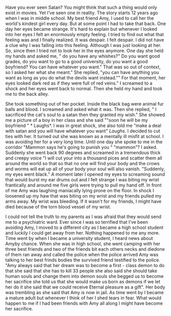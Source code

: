 Have you ever seen Satan? You might think that such a thing would only exist in movies. Yet I've seen one in reality. The story starts 12 years ago when I was in middle school. My best friend Amy, I used to call her the world's kindest girl every day.   But at some point I had to take that back. One day her eyes became strange. It's hard to explain but whenever I looked into her eyes I felt an enormously empty feeling. I tried to find out what that feeling was and I finally realized. It was despair. I felt despair.  I did not have a clue why I was falling into this feeling. Although I was just looking at her. So, since then I tried not to look her in the eyes anymore. One day she held my hands and asked me, " do you have any whishes?" Do you want good grades, do you want to go to a good university, do you want a good boyfriend? You can have whatever you want." That was so out of context, so I asked her what she meant." She replied, "you can have anything you want as long as you do what the devils want instead."" For that moment, her eyes looked dark red as if they were full of red veins." I screamed to a shock and her eyes went back to normal. Then she held my hand and took me to the back alley.  

She took something out of her pocket. Inside the black bag were animal fur balls and blood. I screamed and asked what it was.  Then she replied, " I sacrificed the cat's soul to a satan then they granted my wish." She showed me a picture of a boy in her class and she said ""soon he will be my boyfriend " * Laughs*.  I was in great shock, she also told me "make a deal with satan and you will have whatever you want" *Laughs*. I decided to cut ties with her. It turned out she was known as a mentally ill misfit at school. I was avoiding her for a very long time. Until one day she spoke to me in the corridor "Mammon says he's going to punish you " "mammon"? I asked. Suddenly she went back 90 degrees and screamed in a tremendous thick and creepy voice "I will cut your into a thousand pices and scatter them all around the world so that so that no one will find your body and the crows and worms will eat up all of your body your soul will also vanish. "Suddenly, my eyes went black." A moment later I opened my eyes to screaming sound that would burst my ear drums out and I felt strange I was biting my wrist frantically and around me five girls were trying to pull my hand off. In front of me Amy was laughing maniacally lying prone on the floor. In shock I loosened up my haw that was biting on my wrist and my friends pulled my arms away. My wrist was bleeding. If it wasn't for my friends, I might have died because of the torn blood vessel of my wrist. 

I could not tell the truth to my parents as I was afraid that they would send me to a psychiatric ward.  Ever since I was so terrified that I've been avoiding Amy, I moved to a different city as I became a high school student and luckily I could get away from her. Nothing happened to me any more. Time went by when I became a university student, I heard news about Amyby chance.  When she was in high school, she went camping with her three best friends and two of the friends bit each others necks and diedone of them ran away and called the police when the police arrived Amy was talking to her best frinds bodies the survived friend testified to the police. "Amy always said that her dream was to become a first - class demon to do that she said that she has to kill 33 people she also said she should take human souls and change them into demon souls she begged us to become her sacrifice she told us that she would make us born as demons if we let her do it she said that we could receive Eternal pleasure as a gift". Her body was trembling as she said that Amy is now in jail. As time went by I became a mature adult but whenever I think of her I shed tears in fear. What would happen to me if I had been friends with Amy all along I might have become her sacrifice.
